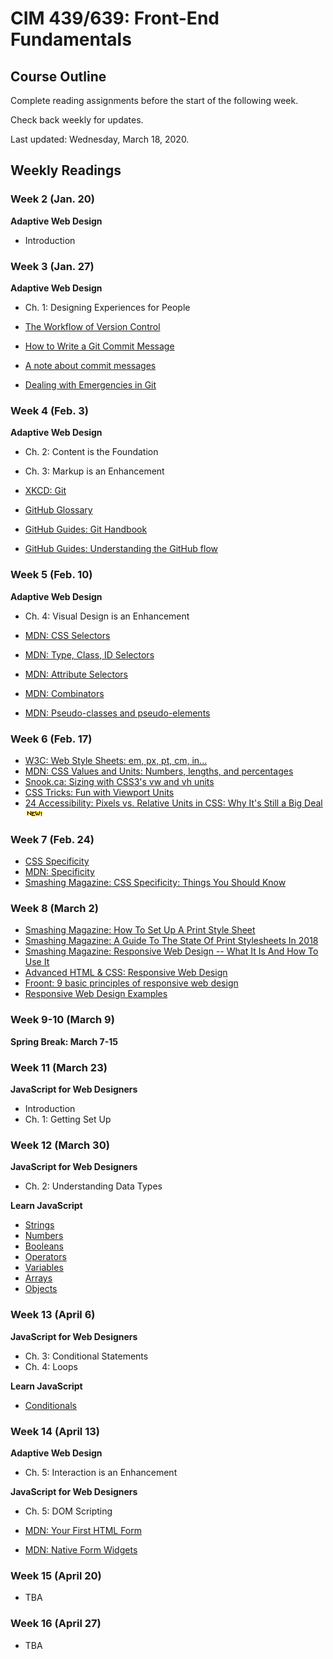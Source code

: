 # CIM 439/639: Front-End Fundamentals
## Course Outline

Complete reading assignments before the start of the following week.

Check back weekly for updates.

Last updated: Wednesday, March 18, 2020.

## Weekly Readings

### Week 2 (Jan. 20)

**Adaptive Web Design**
- Introduction

### Week 3 (Jan. 27)

**Adaptive Web Design**
- Ch. 1: Designing Experiences for People

- [The Workflow of Version Control](https://www.git-tower.com/learn/cheat-sheets/vcs-workflow)
- [How to Write a Git Commit Message](https://chris.beams.io/posts/git-commit/)
- [A note about commit messages](https://tbaggery.com/2008/04/19/a-note-about-git-commit-messages.html)
- [Dealing with Emergencies in Git](https://24ways.org/2014/dealing-with-emergencies-in-git/)

### Week 4 (Feb. 3)

**Adaptive Web Design**
- Ch. 2: Content is the Foundation
- Ch. 3: Markup is an Enhancement

- [XKCD: Git](https://xkcd.com/1597/)
- [GitHub Glossary](https://help.github.com/en/articles/github-glossary)
- [GitHub Guides: Git Handbook](https://guides.github.com/introduction/git-handbook/)
- [GitHub Guides: Understanding the GitHub flow](https://guides.github.com/introduction/flow/)

### Week 5 (Feb. 10)

**Adaptive Web Design**
- Ch. 4: Visual Design is an Enhancement

- [MDN: CSS Selectors](https://developer.mozilla.org/en-US/docs/Learn/CSS/Building_blocks/Selectors)
- [MDN: Type, Class, ID Selectors](https://developer.mozilla.org/en-US/docs/Learn/CSS/Building_blocks/Selectors/Type_Class_and_ID_Selectors)
- [MDN: Attribute Selectors](https://developer.mozilla.org/en-US/docs/Learn/CSS/Building_blocks/Selectors/Attribute_selectors)
- [MDN: Combinators](https://developer.mozilla.org/en-US/docs/Learn/CSS/Building_blocks/Selectors/Combinators)
- [MDN: Pseudo-classes and pseudo-elements](https://developer.mozilla.org/en-US/docs/Learn/CSS/Building_blocks/Selectors/Pseudo-classes_and_pseudo-elements)

### Week 6 (Feb. 17)

- [W3C: Web Style Sheets: em, px, pt, cm, in...](https://www.w3.org/Style/Examples/007/units.en.html)
- [MDN: CSS Values and Units: Numbers, lengths, and percentages](https://developer.mozilla.org/en-US/docs/Learn/CSS/Building_blocks/Values_and_units#Numbers_lengths_and_percentages)
- [Snook.ca: Sizing with CSS3's vw and vh units](https://snook.ca/archives/html_and_css/vm-vh-units)
- [CSS Tricks: Fun with Viewport Units](https://css-tricks.com/fun-viewport-units/)
- [24 Accessibility: Pixels vs. Relative Units in CSS: Why It's Still a Big Deal](https://www.24a11y.com/2019/pixels-vs-relative-units-in-css-why-its-still-a-big-deal/) <img src="assets/new.gif" alt="New!" />

### Week 7 (Feb. 24)

- [CSS Specificity](https://cssspecificity.com/)
- [MDN: Specificity](https://developer.mozilla.org/en-US/docs/Web/CSS/Specificity)
- [Smashing Magazine: CSS Specificity: Things You Should Know](https://www.smashingmagazine.com/2007/07/css-specificity-things-you-should-know/)

### Week 8 (March 2)

- [Smashing Magazine: How To Set Up A Print Style Sheet](https://www.smashingmagazine.com/2011/11/how-to-set-up-a-print-style-sheet/)
- [Smashing Magazine: A Guide To The State Of Print Stylesheets In 2018](https://www.smashingmagazine.com/2018/05/print-stylesheets-in-2018/)
- [Smashing Magazine: Responsive Web Design -- What It Is And How To Use It](https://www.smashingmagazine.com/2011/01/guidelines-for-responsive-web-design/)
- [Advanced HTML & CSS: Responsive Web Design](https://learn.shayhowe.com/advanced-html-css/responsive-web-design/)
- [Froont: 9 basic principles of responsive web design](https://blog.froont.com/9-basic-principles-of-responsive-web-design/)
- [Responsive Web Design Examples](https://responsivedesign.is/examples/)

### Week 9-10 (March 9)

**Spring Break: March 7-15**

### Week 11 (March 23)

**JavaScript for Web Designers**
- Introduction
- Ch. 1: Getting Set Up

### Week 12 (March 30)

**JavaScript for Web Designers**
- Ch. 2: Understanding Data Types

**Learn JavaScript**
- [Strings](https://www.javascript.com/learn/strings)
- [Numbers](https://www.javascript.com/learn/numbers)
- [Booleans](https://www.javascript.com/learn/booleans)
- [Operators](https://www.javascript.com/learn/operators)
- [Variables](https://www.javascript.com/learn/variables)
- [Arrays](https://www.javascript.com/learn/arrays)
- [Objects](https://www.javascript.com/learn/objects)

### Week 13 (April 6)

**JavaScript for Web Designers**
- Ch. 3: Conditional Statements
- Ch. 4: Loops

**Learn JavaScript**
- [Conditionals](https://www.javascript.com/learn/conditionals)

### Week 14 (April 13)

**Adaptive Web Design**
- Ch. 5: Interaction is an Enhancement

**JavaScript for Web Designers**
- Ch. 5: DOM Scripting

- [MDN: Your First HTML Form](https://developer.mozilla.org/en-US/docs/Learn/HTML/Forms/Your_first_HTML_form)
- [MDN: Native Form Widgets](https://developer.mozilla.org/en-US/docs/Learn/HTML/Forms/The_native_form_widgets)

### Week 15 (April 20)

- TBA

### Week 16 (April 27)

- TBA
